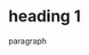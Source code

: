 [//]: # (https://github.com/mpaiva/ux-ed/issues/1)

[//]: # (wk-01 | 1-900 | Welcome)


# heading 1

paragraph
